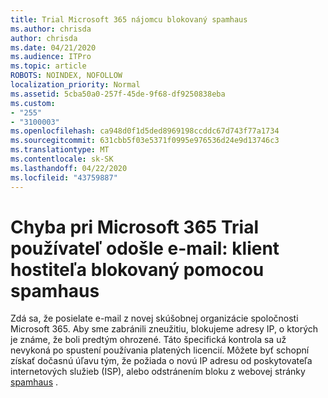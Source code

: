 ```yaml
---
title: Trial Microsoft 365 nájomcu blokovaný spamhaus
ms.author: chrisda
author: chrisda
ms.date: 04/21/2020
ms.audience: ITPro
ms.topic: article
ROBOTS: NOINDEX, NOFOLLOW
localization_priority: Normal
ms.assetid: 5cba50a0-257f-45de-9f68-df9250838eba
ms.custom:
- "255"
- "3100003"
ms.openlocfilehash: ca948d0f1d5ded8969198ccddc67d743f77a1734
ms.sourcegitcommit: 631cbb5f03e5371f0995e976536d24e9d13746c3
ms.translationtype: MT
ms.contentlocale: sk-SK
ms.lasthandoff: 04/22/2020
ms.locfileid: "43759887"
---
```

# <a name="error-when-a-microsoft-365-trial-user-sends-email-client-host-blocked-using-spamhaus"></a>Chyba pri Microsoft 365 Trial používateľ odošle e-mail: klient hostiteľa blokovaný pomocou spamhaus

Zdá sa, že posielate e-mail z novej skúšobnej organizácie spoločnosti Microsoft 365. Aby sme zabránili zneužitiu, blokujeme adresy IP, o ktorých je známe, že boli predtým ohrozené. Táto špecifická kontrola sa už nevykoná po spustení používania platených licencií. Môžete byť schopní získať dočasnú úľavu tým, že požiada o novú IP adresu od poskytovateľa internetových služieb (ISP), alebo odstránením bloku z webovej stránky [spamhaus](https://go.microsoft.com/fwlink/p/?linkid=123245) .

